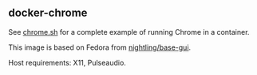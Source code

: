 ## docker-chrome

See [chrome.sh](https://github.com/Nightling/dockerfiles/blob/master/_desktop/chrome/chrome.sh)
for a complete example of running Chrome in a container.

This image is based on Fedora from
[nightling/base-gui](https://github.com/Nightling/dockerfiles/blob/master/_desktop/base-gui).

Host requirements: X11, Pulseaudio.
